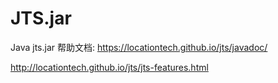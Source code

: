# JTS.jar
Java jts.jar
帮助文档:
https://locationtech.github.io/jts/javadoc/

http://locationtech.github.io/jts/jts-features.html
